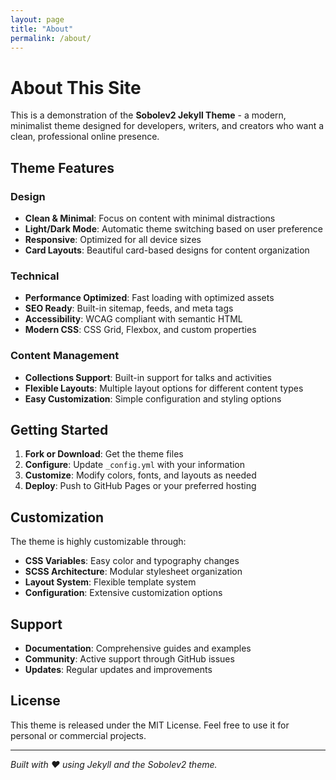 ```yaml
---
layout: page
title: "About"
permalink: /about/
---
```


# About This Site

This is a demonstration of the **Sobolev2 Jekyll Theme** - a modern, minimalist theme designed for developers, writers, and creators who want a clean, professional online presence.

## Theme Features

### Design
- **Clean & Minimal**: Focus on content with minimal distractions
- **Light/Dark Mode**: Automatic theme switching based on user preference
- **Responsive**: Optimized for all device sizes
- **Card Layouts**: Beautiful card-based designs for content organization

### Technical
- **Performance Optimized**: Fast loading with optimized assets
- **SEO Ready**: Built-in sitemap, feeds, and meta tags
- **Accessibility**: WCAG compliant with semantic HTML
- **Modern CSS**: CSS Grid, Flexbox, and custom properties

### Content Management
- **Collections Support**: Built-in support for talks and activities
- **Flexible Layouts**: Multiple layout options for different content types
- **Easy Customization**: Simple configuration and styling options

## Getting Started

1. **Fork or Download**: Get the theme files
2. **Configure**: Update `_config.yml` with your information
3. **Customize**: Modify colors, fonts, and layouts as needed
4. **Deploy**: Push to GitHub Pages or your preferred hosting

## Customization

The theme is highly customizable through:

- **CSS Variables**: Easy color and typography changes
- **SCSS Architecture**: Modular stylesheet organization
- **Layout System**: Flexible template system
- **Configuration**: Extensive customization options

## Support

- **Documentation**: Comprehensive guides and examples
- **Community**: Active support through GitHub issues
- **Updates**: Regular updates and improvements

## License

This theme is released under the MIT License. Feel free to use it for personal or commercial projects.

---

*Built with ❤️ using Jekyll and the Sobolev2 theme.*

